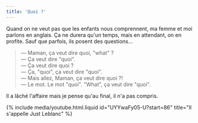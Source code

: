 ```yaml
---
title: 'Quoi ?'
---
```


Quand on ne veut pas que les enfants nous comprennent, ma femme et moi parlons
en anglais. Ça ne durera qu'un temps, mais en attendant, on en profite. Sauf que
parfois, ils posent des questions…

<!-- more -->

> — Maman, ça veut dire quoi, "what" ?  
> — Ça veut dire "quoi".  
> — Ça veut dire quoi ?  
> — Ça, "quoi", ça veut dire "quoi".  
> — Mais allez, Maman, ça veut dire quoi ?!  
> — Le mot. Le mot "quoi". "What", ça veut dire "quoi".

Il a lâché l'affaire mais je pense qu'au final, il n'a pas compris.

{% include media/youtube.html.liquid id="UYYwaFy05-U?start=86" title="Il s'appelle Just Leblanc" %}
